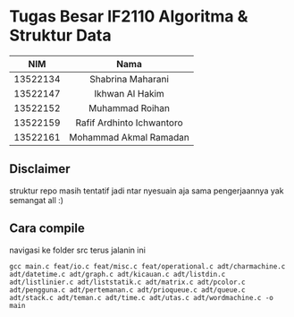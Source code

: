 # Tugas Besar IF2110 Algoritma & Struktur Data

| NIM | Nama |
| :---: | :---: |
| 13522134 | Shabrina Maharani |
| 13522147 | Ikhwan Al Hakim |
| 13522152 | Muhammad Roihan |
| 13522159 | Rafif Ardhinto Ichwantoro |
| 13522161 | Mohammad Akmal Ramadan |

## Disclaimer

struktur repo masih tentatif jadi ntar nyesuain aja sama pengerjaannya yak semangat all :)

## Cara compile
navigasi ke folder src terus jalanin ini

`gcc main.c feat/io.c feat/misc.c feat/operational.c adt/charmachine.c adt/datetime.c adt/graph.c adt/kicauan.c adt/listdin.c adt/listlinier.c adt/liststatik.c adt/matrix.c adt/pcolor.c adt/pengguna.c adt/pertemanan.c adt/prioqueue.c adt/queue.c adt/stack.c adt/teman.c adt/time.c adt/utas.c adt/wordmachine.c -o main`
